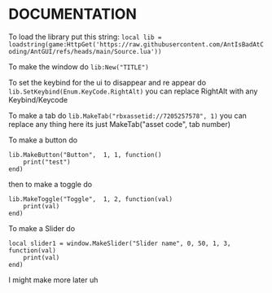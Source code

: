 # DOCUMENTATION

To load the library put this string:
```local lib = loadstring(game:HttpGet('https://raw.githubusercontent.com/AntIsBadAtCoding/AntGUI/refs/heads/main/Source.lua'))```

To make the window do
```lib:New("TITLE")```

To set the keybind for the ui to disappear and re appear do
```lib.SetKeybind(Enum.KeyCode.RightAlt)```
you can replace RightAlt with any Keybind/Keycode

To make a tab do
```lib.MakeTab("rbxassetid://7205257578", 1)```
you can replace any thing here its just
MakeTab("asset code", tab number)

To make a button do
```
lib.MakeButton("Button",  1, 1, function()
	print("test")
end)
```
then to make a toggle do
```
lib.MakeToggle("Toggle",  1, 2, function(val)
	print(val)
end)
```
To make a Slider do
```
local slider1 = window.MakeSlider("Slider name", 0, 50, 1, 3, function(val)
	print(val)
end)
```

I might make more later uh
